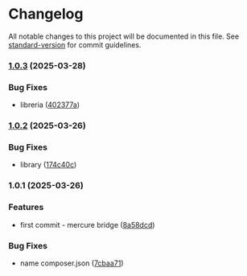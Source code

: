# Changelog

All notable changes to this project will be documented in this file. See [standard-version](https://github.com/conventional-changelog/standard-version) for commit guidelines.

### [1.0.3](https://github.com/K3Progetti/mercure-bridge-bundle/compare/v1.0.2...v1.0.3) (2025-03-28)


### Bug Fixes

* libreria ([402377a](https://github.com/K3Progetti/mercure-bridge-bundle/commit/402377aa927f913d87788cb8155e042c3bf969ff))

### [1.0.2](https://github.com/K3Progetti/mercure-bridge-bundle/compare/v1.0.1...v1.0.2) (2025-03-26)


### Bug Fixes

* library ([174c40c](https://github.com/K3Progetti/mercure-bridge-bundle/commit/174c40c5fe7e609a8e611314b9fabd4376d5e30d))

### 1.0.1 (2025-03-26)


### Features

* first commit - mercure bridge ([8a58dcd](https://github.com/K3Progetti/mercure-bridge-bundle/commit/8a58dcd478841f0c3c40e69651adf6748cf777a0))


### Bug Fixes

* name composer.json ([7cbaa71](https://github.com/K3Progetti/mercure-bridge-bundle/commit/7cbaa71d2ea9b8850806003dac75e31e66fad32d))
